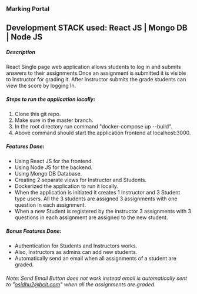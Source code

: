 ### Marking Portal

## Development STACK used:  React JS | Mongo DB | Node JS

##### Description

React Single page web application allows students to log in and submits answers to their assignments.Once an assignment is submitted it is visible to Instructor for grading it. After Instructor submits the grade students can view the score by logging In.

##### Steps to run the application locally:

1) Clone this git repo.
2) Make sure in the master branch.
3) In the root directory run command "docker-compose up --build".
4) Above command should start the application frontend at localhost:3000.

##### Features Done:

- Using React JS for the frontend.
- Using Node JS for the backend.
- Using Mongo DB Database.
- Creating 2 separate views for Instructor and Students.
- Dockerized the application to run it locally.
- When the application is initiated it creates 1 Instructor and 3 Student type users. All the 3 students are assigned 3 assignments with one question in each assignment.
- When a new Student is registered by the instructor 3 assignments with 3 questions in each assignment are assigned to the new student. 

##### Bonus Features Done:

- Authentication for Students and Instructors works.
- Also, Instructors as admins can add new students.
- Automatically send an email when all assignments of a student are graded.

###### Note: Send Email Button does not work instead email is automatically sent to "osidhu2@bcit.com" when all the assignments are graded.

